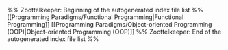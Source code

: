 %% Zoottelkeeper: Beginning of the autogenerated index file list  %%
 [[Programming Paradigms/Functional Programming|Functional Programming]]
 [[Programming Paradigms/Object-oriented Programming (OOP)|Object-oriented Programming (OOP)]]
%% Zoottelkeeper: End of the autogenerated index file list  %%
